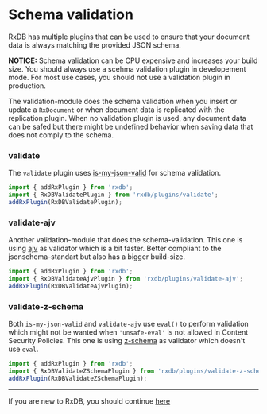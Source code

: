 # Schema validation

RxDB has multiple plugins that can be used to ensure that your document data is always matching the provided JSON schema.

**NOTICE:** Schema validation can be CPU expensive and increases your build size. You should always use a scehma validation plugin in developement mode. For most use cases, you should not use a validation plugin in production.


The validation-module does the schema validation when you insert or update a `RxDocument` or when document data is replicated with the replication plugin. When no validation plugin is used, any document data can be safed but there might be undefined behavior when saving data that does not comply to the schema.



### validate

The `validate` plugin uses [is-my-json-valid](https://www.npmjs.com/package/is-my-json-valid) for schema validation.

```javascript
import { addRxPlugin } from 'rxdb';
import { RxDBValidatePlugin } from 'rxdb/plugins/validate';
addRxPlugin(RxDBValidatePlugin);
```


### validate-ajv

Another validation-module that does the schema-validation. This one is using [ajv](https://github.com/epoberezkin/ajv) as validator which is a bit faster. Better compliant to the jsonschema-standart but also has a bigger build-size.

```javascript
import { addRxPlugin } from 'rxdb';
import { RxDBValidateAjvPlugin } from 'rxdb/plugins/validate-ajv';
addRxPlugin(RxDBValidateAjvPlugin);
```

### validate-z-schema

Both `is-my-json-valid` and `validate-ajv` use `eval()` to perform validation which might not be wanted when `'unsafe-eval'` is not allowed in Content Security Policies. This one is using [z-schema](https://github.com/zaggino/z-schema) as validator which doesn't use `eval`.

```javascript
import { addRxPlugin } from 'rxdb';
import { RxDBValidateZSchemaPlugin } from 'rxdb/plugins/validate-z-schema';
addRxPlugin(RxDBValidateZSchemaPlugin);
```



--------------------------------------------------------------------------------

If you are new to RxDB, you should continue [here](./rx-collection.md)
